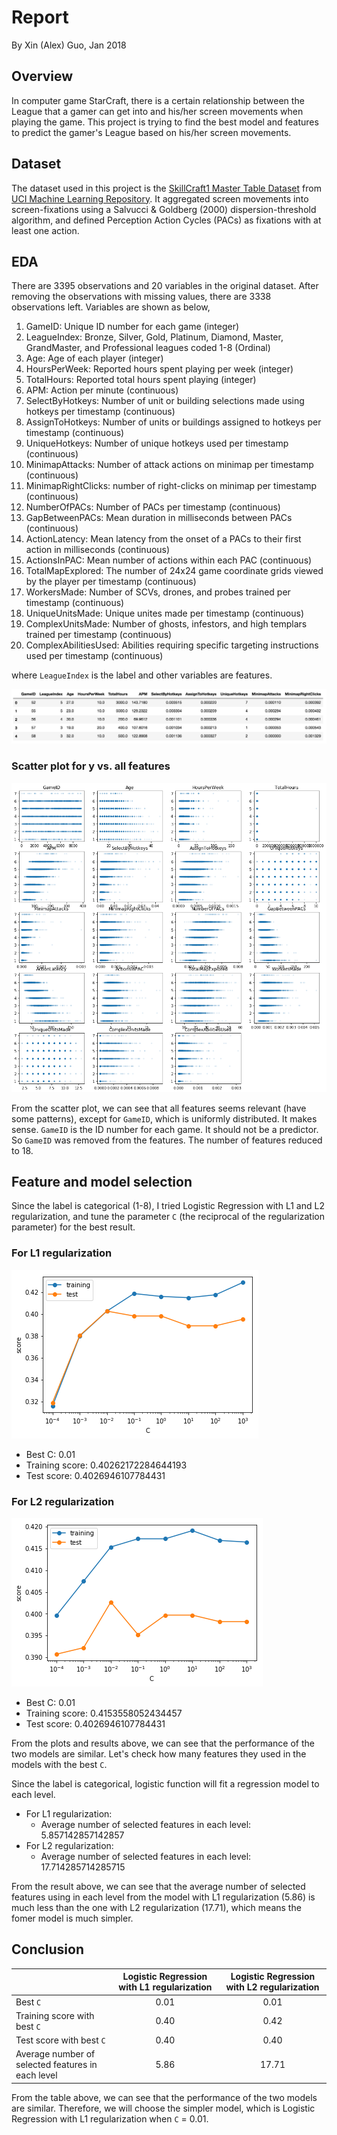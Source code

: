 # Report

By Xin (Alex) Guo, Jan 2018

## Overview

In computer game StarCraft, there is a certain relationship between the League that a gamer can get into and his/her screen movements when playing the game. This project is trying to find the best model and features to predict the gamer's League based on his/her screen movements.

## Dataset

The dataset used in this project is the [SkillCraft1 Master Table Dataset](http://archive.ics.uci.edu/ml/datasets/SkillCraft1+Master+Table+Dataset) from [UCI Machine Learning Repository](http://archive.ics.uci.edu/ml/datasets.html). It aggregated screen movements into screen-fixations using a Salvucci & Goldberg (2000) dispersion-threshold algorithm, and defined Perception Action Cycles (PACs) as fixations with at least one action. 

## EDA

There are 3395 observations and 20 variables in the original dataset. After removing the observations with missing values, there are 3338 observations left. Variables are shown as below,

1. GameID: Unique ID number for each game (integer) 
2. LeagueIndex: Bronze, Silver, Gold, Platinum, Diamond, Master, GrandMaster, and Professional leagues coded 1-8 (Ordinal) 
3. Age: Age of each player (integer) 
4. HoursPerWeek: Reported hours spent playing per week (integer) 
5. TotalHours: Reported total hours spent playing (integer) 
6. APM: Action per minute (continuous) 
7. SelectByHotkeys: Number of unit or building selections made using hotkeys per timestamp (continuous) 
8. AssignToHotkeys: Number of units or buildings assigned to hotkeys per timestamp (continuous) 
9. UniqueHotkeys: Number of unique hotkeys used per timestamp (continuous) 
10. MinimapAttacks: Number of attack actions on minimap per timestamp (continuous) 
11. MinimapRightClicks: number of right-clicks on minimap per timestamp (continuous) 
12. NumberOfPACs: Number of PACs per timestamp (continuous) 
13. GapBetweenPACs: Mean duration in milliseconds between PACs (continuous) 
14. ActionLatency: Mean latency from the onset of a PACs to their first action in milliseconds (continuous) 
15. ActionsInPAC: Mean number of actions within each PAC (continuous) 
16. TotalMapExplored: The number of 24x24 game coordinate grids viewed by the player per timestamp (continuous) 
17. WorkersMade: Number of SCVs, drones, and probes trained per timestamp (continuous) 
18. UniqueUnitsMade: Unique unites made per timestamp (continuous) 
19. ComplexUnitsMade: Number of ghosts, infestors, and high templars trained per timestamp (continuous) 
20. ComplexAbilitiesUsed: Abilities requiring specific targeting instructions used per timestamp (continuous)

where `LeagueIndex` is the label and other variables are features.

![](figure/1.png)

### Scatter plot for y vs. all features

![](figure/2.png)

From the scatter plot, we can see that all features seems relevant (have some patterns), except for `GameID`, which is uniformly distributed. It makes sense. `GameID` is the ID number for each game. It should not be a predictor. So `GameID` was removed from the features. The number of features reduced to 18.

## Feature and model selection

Since the label is categorical (1-8), I tried Logistic Regression with L1 and L2 regularization, and tune the parameter `C` (the reciprocal of the regularization parameter) for the best result.

### For L1 regularization

![](figure/3.png)

- Best C: 0.01
- Training score: 0.40262172284644193
- Test score: 0.4026946107784431

### For L2 regularization

![](figure/4.png)

- Best C: 0.01
- Training score: 0.4153558052434457
- Test score: 0.4026946107784431

From the plots and results above, we can see that the performance of the two models are similar. Let's check how many features they used in the models with the best `C`.

Since the label is categorical, logistic function will fit a regression model to each level.

- For L1 regularization:
	- Average number of selected features in each level: 5.857142857142857
- For L2 regularization:
	- Average number of selected features in each level: 17.714285714285715

From the result above, we can see that the average number of selected features using in each level from the model with L1 regularization (5.86) is much less than the one with L2 regularization (17.71), which means the fomer model is much simpler.

## Conclusion

| | Logistic Regression with L1 regularization | Logistic Regression with L2 regularization |
|---|:---:|:---:|
| Best `C` | 0.01 | 0.01 |
| Training score with best `C` | 0.40 | 0.42 |
| Test score with best `C` | 0.40 | 0.40 |
| Average number of selected features in each level | 5.86 | 17.71 |

From the table above, we can see that the performance of the two models are similar. Therefore, we will choose the simpler model, which is Logistic Regression with L1 regularization when `C` = 0.01.